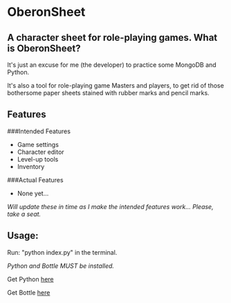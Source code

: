 OberonSheet
===========
A character sheet for role-playing games.
What is OberonSheet?
--------------------
It's just an excuse for me (the developer) to practice some MongoDB and Python.

It's also a tool for role-playing game Masters and players, to get rid of those bothersome paper sheets stained with rubber marks and pencil marks.

Features
-----------------
###Intended Features
* Game settings
* Character editor
* Level-up tools
* Inventory 

###Actual Features
* None yet...

*Will update these in time as I make the intended features work... Please, take a seat.*

Usage:
--------------
Run: "python index.py" in the terminal.

*Python and Bottle MUST be installed.* 

Get Python [here](http://www.python.org/getit/) 

Get Bottle [here](http://bottlepy.org/docs/dev/)
